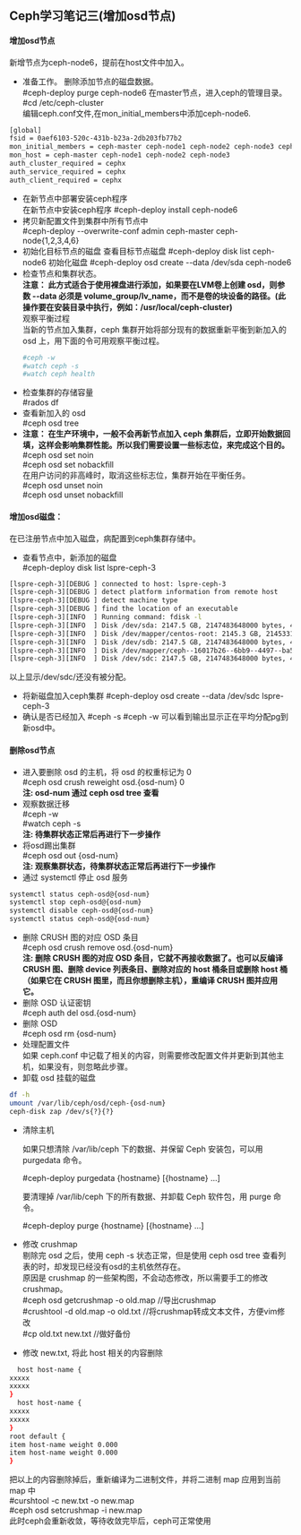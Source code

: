 ## Ceph学习笔记三(增加osd节点) 
#### 增加osd节点 
新增节点为ceph-node6，提前在host文件中加入。  
- 准备工作。
  删除添加节点的磁盘数据。  
  #ceph-deploy purge ceph-node6
  在master节点，进入ceph的管理目录。  
  #cd /etc/ceph-cluster  
  编辑ceph.conf文件,在mon_initial_members中添加ceph-node6.   
``` bash
[global]
fsid = 0aef6103-520c-431b-b23a-2db203fb77b2
mon_initial_members = ceph-master ceph-node1 ceph-node2 ceph-node3 ceph-node4 ceph-node6
mon_host = ceph-master ceph-node1 ceph-node2 ceph-node3
auth_cluster_required = cephx
auth_service_required = cephx
auth_client_required = cephx
```
- 在新节点中部署安装ceph程序  
  在新节点中安装ceph程序
  #ceph-deploy install ceph-node6 
- 拷贝新配置文件到集群中所有节点中  
  #ceph-deploy  --overwrite-conf admin ceph-master ceph-node{1,2,3,4,6}
- 初始化目标节点的磁盘
  查看目标节点磁盘
  #ceph-deploy disk list ceph-node6 
  初始化磁盘
  #ceph-deploy osd create --data /dev/sda ceph-node6
- 检查节点和集群状态。  
  **注意： 此方式适合于使用裸盘进行添加，如果要在LVM卷上创建 osd，则参数 --data 必须是 volume_group/lv_name，而不是卷的块设备的路径。(此操作要在安装目录中执行，例如：/usr/local/ceph-cluster)**  
  观察平衡过程  
   当新的节点加入集群，ceph 集群开始将部分现有的数据重新平衡到新加入的 osd 上，用下面的令可用观察平衡过程。
  ``` bash
  #ceph -w
  #watch ceph -s
  #watch ceph health
  ```
- 检查集群的存储容量    
  #rados df  
- 查看新加入的 osd  
  #ceph osd tree  
- **注意： 在生产环境中，一般不会再新节点加入 ceph 集群后，立即开始数据回填，这样会影响集群性能。所以我们需要设置一些标志位，来完成这个目的。**  
  #ceph osd set noin  
  #ceph osd set nobackfill  
  在用户访问的非高峰时，取消这些标志位，集群开始在平衡任务。  
  #ceph osd unset noin  
  #ceph osd unset nobackfill  
#### 增加osd磁盘：
  在已注册节点中加入磁盘，病配置到ceph集群存储中。  
- 查看节点中，新添加的磁盘  
  #ceph-deploy  disk list lspre-ceph-3
``` bash
[lspre-ceph-3][DEBUG ] connected to host: lspre-ceph-3
[lspre-ceph-3][DEBUG ] detect platform information from remote host
[lspre-ceph-3][DEBUG ] detect machine type
[lspre-ceph-3][DEBUG ] find the location of an executable
[lspre-ceph-3][INFO  ] Running command: fdisk -l
[lspre-ceph-3][INFO  ] Disk /dev/sda: 2147.5 GB, 2147483648000 bytes, 4194304000 sectors
[lspre-ceph-3][INFO  ] Disk /dev/mapper/centos-root: 2145.3 GB, 2145331970048 bytes, 4190101504 sectors
[lspre-ceph-3][INFO  ] Disk /dev/sdb: 2147.5 GB, 2147483648000 bytes, 4194304000 sectors
[lspre-ceph-3][INFO  ] Disk /dev/mapper/ceph--16017b26--6bb9--4497--ba57--5949bfdd7919-osd--block--a8c7e18d--409e--4dc7--a923--eed7814b8687: 2146.4 GB, 2146409906176 bytes, 4192206848 sectors
[lspre-ceph-3][INFO  ] Disk /dev/sdc: 2147.5 GB, 2147483648000 bytes, 4194304000 sectors
  ```
  以上显示/dev/sdc/还没有被分配。  
- 将新磁盘加入ceph集群
  #ceph-deploy osd create --data /dev/sdc lspre-ceph-3
- 确认是否已经加入
  #ceph -s
  #ceph -w 
  可以看到输出显示正在平均分配pg到新osd中。
  


#### 删除osd节点  
- 进入要删除 osd 的主机，将 osd 的权重标记为 0  
  #ceph osd crush reweight osd.{osd-num} 0  
  **注: osd-num 通过 ceph osd tree 查看**
- 观察数据迁移  
  #ceph -w  
  #watch ceph -s  
**注: 待集群状态正常后再进行下一步操作**
- 将osd踢出集群  
  #ceph osd out {osd-num}  
**注: 观察集群状态，待集群状态正常后再进行下一步操作**
- 通过 systemctl 停止 osd 服务
``` bash
systemctl status ceph-osd@{osd-num}
systemctl stop ceph-osd@{osd-num}
systemctl disable ceph-osd@{osd-num}
systemctl status ceph-osd@{osd-num}
```
- 删除 CRUSH 图的对应 OSD 条目  
  #ceph osd crush remove osd.{osd-num}  
  **注: 删除 CRUSH 图的对应 OSD 条目，它就不再接收数据了。也可以反编译 CRUSH 图、删除 device 列表条目、删除对应的 host 桶条目或删除 host 桶（如果它在 CRUSH 图里，而且你想删除主机），重编译 CRUSH 图并应用它。**
- 删除 OSD 认证密钥  
  #ceph auth del osd.{osd-num}  
- 删除 OSD  
  #ceph osd rm {osd-num}  
- 处理配置文件  
  如果 ceph.conf 中记载了相关的内容，则需要修改配置文件并更新到其他主机，如果没有，则忽略此步骤。
- 卸载 osd 挂载的磁盘
``` bash
df -h
umount /var/lib/ceph/osd/ceph-{osd-num}
ceph-disk zap /dev/s{?}{?}
```
- 清除主机

  如果只想清除 /var/lib/ceph 下的数据、并保留 Ceph 安装包，可以用 purgedata 命令。  

  #ceph-deploy purgedata {hostname} [{hostname} ...]  

  要清理掉 /var/lib/ceph 下的所有数据、并卸载 Ceph 软件包，用 purge 命令。  

  #ceph-deploy purge {hostname} [{hostname} ...]  

- 修改 crushmap  
  剔除完 osd 之后，使用 ceph -s 状态正常，但是使用 ceph osd tree 查看列表的时，却发现已经没有osd的主机依然存在。  
  原因是 crushmap 的一些架构图，不会动态修改，所以需要手工的修改 crushmap。  
  #ceph osd  getcrushmap -o old.map  //导出crushmap  
  #crushtool -d old.map -o old.txt   //将crushmap转成文本文件，方便vim修改  
  #cp old.txt new.txt        //做好备份  
- 修改 new.txt, 将此 host 相关的内容删除
``` bash
  host host-name {
xxxxx
xxxxx
}
  host host-name {
xxxxx
xxxxx
}
root default {
item host-name weight 0.000
item host-name weight 0.000
}
```
  把以上的内容删除掉后，重新编译为二进制文件，并将二进制 map 应用到当前 map 中  
  #curshtool -c new.txt -o new.map  
  #ceph osd setcrushmap -i new.map  
此时ceph会重新收敛，等待收敛完毕后，ceph可正常使用
